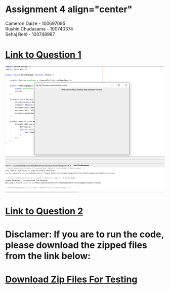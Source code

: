 # Assignment 4 align="center"

Cameron Daize - 100697095 <br/>
Rushin Chudasama - 100740374 <br/>
Sehaj Behl - 100748987

# [Link to Question 1](/CompanyProject)

![alt text](/CompanyProject/question1image.jpg)

# [Link to Question 2](/Question_2)

# Disclamer: If you are to run the code, please download the zipped files from the link below:
# [Download Zip Files For Testing](/ZippedFiles)
